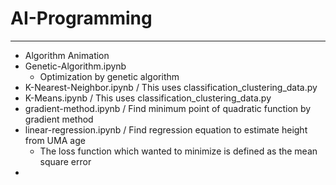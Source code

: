 # AI-Programming
------------------------------
* Algorithm Animation
* Genetic-Algorithm.ipynb
  * Optimization by genetic algorithm
* K-Nearest-Neighbor.ipynb / This uses classification_clustering_data.py
* K-Means.ipynb            / This uses classification_clustering_data.py
* gradient-method.ipynb    / Find minimum point of quadratic function by gradient method
* linear-regression.ipynb  / Find regression equation to estimate height from UMA age  
  * The loss function which wanted to minimize is defined as the mean square error
* 
